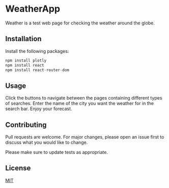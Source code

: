 # WeatherApp

Weather is a test web page for checking the weather around the globe.

## Installation

Install the following packages:

```javascript
npm install plotly
npm install react
npm install react-router-dom
```

## Usage

Click the buttons to navigate between the pages containing different types of searches. Enter the name of the city you want the weather for in the search bar. Enjoy your forecast.

## Contributing
Pull requests are welcome. For major changes, please open an issue first to discuss what you would like to change.

Please make sure to update tests as appropriate.

## License
[MIT](https://choosealicense.com/licenses/mit/)
